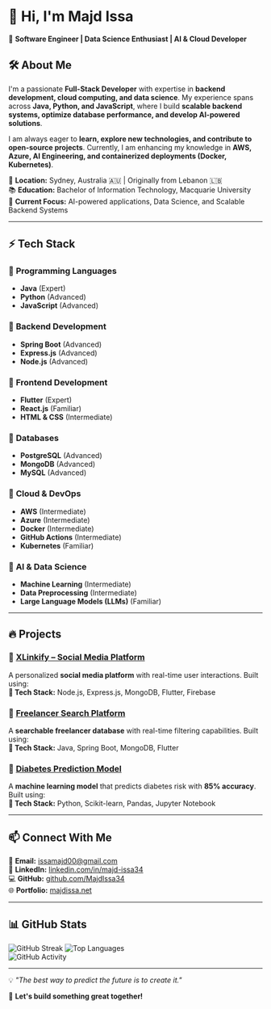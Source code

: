# 👋 Hi, I'm Majd Issa  

🚀 **Software Engineer | Data Science Enthusiast | AI & Cloud Developer**  

## 🛠 About Me  

I'm a passionate **Full-Stack Developer** with expertise in **backend development, cloud computing, and data science**. My experience spans across **Java, Python, and JavaScript**, where I build **scalable backend systems, optimize database performance, and develop AI-powered solutions**.  

I am always eager to **learn, explore new technologies, and contribute to open-source projects**. Currently, I am enhancing my knowledge in **AWS, Azure, AI Engineering, and containerized deployments (Docker, Kubernetes)**.  

📍 **Location:** Sydney, Australia 🇦🇺 | Originally from Lebanon 🇱🇧  
📚 **Education:** Bachelor of Information Technology, Macquarie University  
🎯 **Current Focus:** AI-powered applications, Data Science, and Scalable Backend Systems  

---

## ⚡ Tech Stack  

### 🔹 **Programming Languages**  
- **Java** (Expert)  
- **Python** (Advanced)  
- **JavaScript** (Advanced)  

### 🔹 **Backend Development**  
- **Spring Boot** (Advanced)  
- **Express.js** (Advanced)  
- **Node.js** (Advanced)  

### 🔹 **Frontend Development**  
- **Flutter** (Expert)  
- **React.js** (Familiar)  
- **HTML & CSS** (Intermediate)  

### 🔹 **Databases**  
- **PostgreSQL** (Advanced)  
- **MongoDB** (Advanced)  
- **MySQL** (Advanced)  

### 🔹 **Cloud & DevOps**  
- **AWS** (Intermediate)  
- **Azure** (Intermediate)  
- **Docker** (Intermediate)  
- **GitHub Actions** (Intermediate)  
- **Kubernetes** (Familiar)  

### 🔹 **AI & Data Science**  
- **Machine Learning** (Intermediate)  
- **Data Preprocessing** (Intermediate)  
- **Large Language Models (LLMs)** (Familiar)  

---

## 🔥 Projects  

### 📌 [XLinkify – Social Media Platform](https://github.com/MajdIssa34/XLinkify)  
A personalized **social media platform** with real-time user interactions. Built using:  
**🔹 Tech Stack:** Node.js, Express.js, MongoDB, Flutter, Firebase  

### 📌 [Freelancer Search Platform](https://github.com/MajdIssa34/Freelancing)  
A **searchable freelancer database** with real-time filtering capabilities. Built using:  
**🔹 Tech Stack:** Java, Spring Boot, MongoDB, Flutter  

### 📌 [Diabetes Prediction Model](https://github.com/MajdIssa34/DiabetesDataset)  
A **machine learning model** that predicts diabetes risk with **85% accuracy**. Built using:  
**🔹 Tech Stack:** Python, Scikit-learn, Pandas, Jupyter Notebook  

---

## 📫 Connect With Me  

📧 **Email:** [issamajd00@gmail.com](mailto:issamajd00@gmail.com)  
💼 **LinkedIn:** [linkedin.com/in/majd-issa34](https://www.linkedin.com/in/majd-issa34)  
💻 **GitHub:** [github.com/MajdIssa34](https://github.com/MajdIssa34)  
🌐 **Portfolio:** [majdissa.net](https://majdissa.net/)  

---

## 📊 GitHub Stats

![GitHub Streak](https://github-readme-streak-stats.herokuapp.com/?user=MajdIssa34&theme=radical)
![Top Languages](https://github-readme-stats.vercel.app/api/top-langs/?username=MajdIssa34&layout=compact&theme=radical)  
![GitHub Activity](https://github-readme-activity-graph.vercel.app/graph?username=MajdIssa34&theme=react-dark)

---

💡 *"The best way to predict the future is to create it."*  

🚀 **Let's build something great together!**
